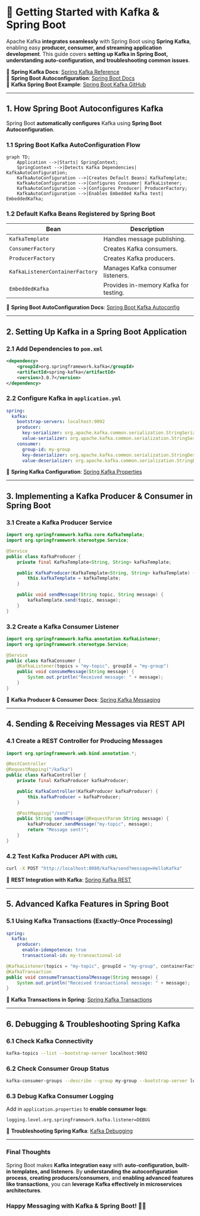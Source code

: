# 🚀 Getting Started with Kafka & Spring Boot

Apache Kafka **integrates seamlessly** with Spring Boot using **Spring Kafka**, enabling easy **producer, consumer, and streaming application development**. This guide covers **setting up Kafka in Spring Boot, understanding auto-configuration, and troubleshooting common issues**.

📌 **Spring Kafka Docs**: [Spring Kafka Reference](https://docs.spring.io/spring-kafka/docs/current/reference/html/)  
📌 **Spring Boot Autoconfiguration**: [Spring Boot Docs](https://docs.spring.io/spring-boot/docs/current/reference/html/)  
📌 **Kafka Spring Boot Example**: [Spring Boot Kafka GitHub](https://github.com/spring-projects/spring-kafka)  

---

## **1. How Spring Boot Autoconfigures Kafka**  

Spring Boot **automatically configures** Kafka using **Spring Boot Autoconfiguration**.

### **1.1 Spring Boot Kafka AutoConfiguration Flow**  
```mermaid
graph TD;
    Application -->|Starts| SpringContext;
    SpringContext -->|Detects Kafka Dependencies| KafkaAutoConfiguration;
    KafkaAutoConfiguration -->|Creates Default Beans| KafkaTemplate;
    KafkaAutoConfiguration -->|Configures Consumer| KafkaListener;
    KafkaAutoConfiguration -->|Configures Producer| ProducerFactory;
    KafkaAutoConfiguration -->|Enables Embedded Kafka test| EmbeddedKafka;
```

### **1.2 Default Kafka Beans Registered by Spring Boot**  
| Bean | Description |
|------|------------|
| `KafkaTemplate` | Handles message publishing. |
| `ConsumerFactory` | Creates Kafka consumers. |
| `ProducerFactory` | Creates Kafka producers. |
| `KafkaListenerContainerFactory` | Manages Kafka consumer listeners. |
| `EmbeddedKafka` | Provides in-memory Kafka for testing. |

🔗 **Spring Boot AutoConfiguration Docs**: [Spring Boot Kafka Autoconfig](https://docs.spring.io/spring-boot/docs/current/reference/html/messaging.html#messaging.kafka)  

---

## **2. Setting Up Kafka in a Spring Boot Application**  

### **2.1 Add Dependencies to `pom.xml`**  
```xml
<dependency>
    <groupId>org.springframework.kafka</groupId>
    <artifactId>spring-kafka</artifactId>
    <version>3.0.7</version>
</dependency>
```

### **2.2 Configure Kafka in `application.yml`**  
```yaml
spring:
  kafka:
    bootstrap-servers: localhost:9092
    producer:
      key-serializer: org.apache.kafka.common.serialization.StringSerializer
      value-serializer: org.apache.kafka.common.serialization.StringSerializer
    consumer:
      group-id: my-group
      key-deserializer: org.apache.kafka.common.serialization.StringDeserializer
      value-deserializer: org.apache.kafka.common.serialization.StringDeserializer
```

🔗 **Spring Kafka Configuration**: [Spring Kafka Properties](https://docs.spring.io/spring-boot/docs/current/reference/html/application-properties.html#application-properties.integration.spring-kafka)  

---

## **3. Implementing a Kafka Producer & Consumer in Spring Boot**  

### **3.1 Create a Kafka Producer Service**  
```java
import org.springframework.kafka.core.KafkaTemplate;
import org.springframework.stereotype.Service;

@Service
public class KafkaProducer {
    private final KafkaTemplate<String, String> kafkaTemplate;

    public KafkaProducer(KafkaTemplate<String, String> kafkaTemplate) {
        this.kafkaTemplate = kafkaTemplate;
    }

    public void sendMessage(String topic, String message) {
        kafkaTemplate.send(topic, message);
    }
}
```

### **3.2 Create a Kafka Consumer Listener**  
```java
import org.springframework.kafka.annotation.KafkaListener;
import org.springframework.stereotype.Service;

@Service
public class KafkaConsumer {
    @KafkaListener(topics = "my-topic", groupId = "my-group")
    public void consumeMessage(String message) {
        System.out.println("Received message: " + message);
    }
}
```

🔗 **Kafka Producer & Consumer Docs**: [Spring Kafka Messaging](https://docs.spring.io/spring-kafka/docs/current/reference/html/#kafka-template)  

---

## **4. Sending & Receiving Messages via REST API**  

### **4.1 Create a REST Controller for Producing Messages**  
```java
import org.springframework.web.bind.annotation.*;

@RestController
@RequestMapping("/kafka")
public class KafkaController {
    private final KafkaProducer kafkaProducer;

    public KafkaController(KafkaProducer kafkaProducer) {
        this.kafkaProducer = kafkaProducer;
    }

    @PostMapping("/send")
    public String sendMessage(@RequestParam String message) {
        kafkaProducer.sendMessage("my-topic", message);
        return "Message sent!";
    }
}
```

### **4.2 Test Kafka Producer API with `cURL`**  
```sh
curl -X POST "http://localhost:8080/kafka/send?message=HelloKafka"
```

🔗 **REST Integration with Kafka**: [Spring Kafka REST](https://docs.spring.io/spring-kafka/docs/current/reference/html/#template)  

---

## **5. Advanced Kafka Features in Spring Boot**  

### **5.1 Using Kafka Transactions (Exactly-Once Processing)**  
```yaml
spring:
  kafka:
    producer:
      enable-idempotence: true
      transactional-id: my-transactional-id
```

```java
@KafkaListener(topics = "my-topic", groupId = "my-group", containerFactory = "kafkaListenerContainerFactory")
@KafkaTransaction
public void consumeTransactionalMessage(String message) {
    System.out.println("Received transactional message: " + message);
}
```

🔗 **Kafka Transactions in Spring**: [Spring Kafka Transactions](https://docs.spring.io/spring-kafka/docs/current/reference/html/#transactions)  

---

## **6. Debugging & Troubleshooting Spring Kafka**  

### **6.1 Check Kafka Connectivity**  
```sh
kafka-topics --list --bootstrap-server localhost:9092
```

### **6.2 Check Consumer Group Status**  
```sh
kafka-consumer-groups --describe --group my-group --bootstrap-server localhost:9092
```

### **6.3 Debug Kafka Consumer Logging**  
Add in `application.properties` to **enable consumer logs**:  
```properties
logging.level.org.springframework.kafka.listener=DEBUG
```

🔗 **Troubleshooting Spring Kafka**: [Kafka Debugging](https://docs.spring.io/spring-kafka/docs/current/reference/html/#troubleshooting)  

---

### **Final Thoughts**  
Spring Boot makes **Kafka integration easy** with **auto-configuration, built-in templates, and listeners**. By **understanding the autoconfiguration process**, **creating producers/consumers**, and **enabling advanced features like transactions**, you can **leverage Kafka effectively in microservices architectures**.

### **Happy Messaging with Kafka & Spring Boot! 🚀🔥**  
